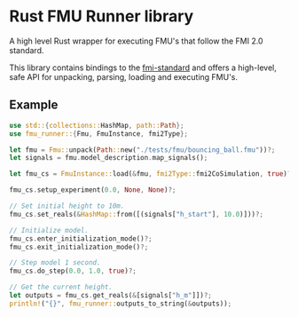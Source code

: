 # Rust FMU Runner library

<!-- cargo-rdme start -->

A high level Rust wrapper for executing FMU's that follow the FMI 2.0 standard.

This library contains bindings to the [fmi-standard](https://fmi-standard.org/)
and offers a high-level, safe API for unpacking, parsing, loading and executing FMU's.

## Example

```rust
use std::{collections::HashMap, path::Path};
use fmu_runner::{Fmu, FmuInstance, fmi2Type};

let fmu = Fmu::unpack(Path::new("./tests/fmu/bouncing_ball.fmu"))?;
let signals = fmu.model_description.map_signals();

let fmu_cs = FmuInstance::load(&fmu, fmi2Type::fmi2CoSimulation, true)?;

fmu_cs.setup_experiment(0.0, None, None)?;

// Set initial height to 10m.
fmu_cs.set_reals(&HashMap::from([(signals["h_start"], 10.0)]))?;

// Initialize model.
fmu_cs.enter_initialization_mode()?;
fmu_cs.exit_initialization_mode()?;

// Step model 1 second.
fmu_cs.do_step(0.0, 1.0, true)?;

// Get the current height.
let outputs = fmu_cs.get_reals(&[signals["h_m"]])?;
println!("{}", fmu_runner::outputs_to_string(&outputs));
```

<!-- cargo-rdme end -->
